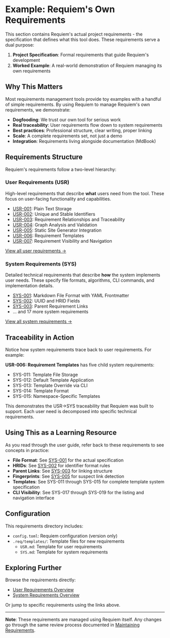 # Example: Requiem's Own Requirements

This section contains Requiem's actual project requirements - the specification that defines what this tool does. These requirements serve a dual purpose:

1. **Project Specification**: Formal requirements that guide Requiem's development
2. **Worked Example**: A real-world demonstration of Requiem managing its own requirements

## Why This Matters

Most requirements management tools provide toy examples with a handful of simple requirements. By using Requiem to manage Requiem's own requirements, we demonstrate:

- **Dogfooding**: We trust our own tool for serious work
- **Real traceability**: User requirements flow down to system requirements
- **Best practices**: Professional structure, clear writing, proper linking
- **Scale**: A complete requirements set, not just a demo
- **Integration**: Requirements living alongside documentation (MdBook)

## Requirements Structure

Requiem's requirements follow a two-level hierarchy:

### User Requirements (USR)
High-level requirements that describe **what** users need from the tool. These focus on user-facing functionality and capabilities.

- [USR-001](./requirements/USR-001.md): Plain Text Storage
- [USR-002](./requirements/USR-002.md): Unique and Stable Identifiers
- [USR-003](./requirements/USR-003.md): Requirement Relationships and Traceability
- [USR-004](./requirements/USR-004.md): Graph Analysis and Validation
- [USR-005](./requirements/USR-005.md): Static Site Generator Integration
- [USR-006](./requirements/USR-006.md): Requirement Templates
- [USR-007](./requirements/USR-007.md): Requirement Visibility and Navigation

[View all user requirements →](./requirements/user-requirements.md)

### System Requirements (SYS)
Detailed technical requirements that describe **how** the system implements user needs. These specify file formats, algorithms, CLI commands, and implementation details.

- [SYS-001](./requirements/SYS-001.md): Markdown File Format with YAML Frontmatter
- [SYS-002](./requirements/SYS-002.md): UUID and HRID Fields
- [SYS-003](./requirements/SYS-003.md): Parent Requirement Links
- ... and 17 more system requirements

[View all system requirements →](./requirements/system-requirements.md)

## Traceability in Action

Notice how system requirements trace back to user requirements. For example:

**USR-006: Requirement Templates** has five child system requirements:
- SYS-011: Template File Storage
- SYS-012: Default Template Application
- SYS-013: Template Override via CLI
- SYS-014: Template Format
- SYS-015: Namespace-Specific Templates

This demonstrates the USR→SYS traceability that Requiem was built to support. Each user need is decomposed into specific technical requirements.

## Using This as a Learning Resource

As you read through the user guide, refer back to these requirements to see concepts in practice:

- **File Format**: See [SYS-001](./requirements/SYS-001.md) for the actual specification
- **HRIDs**: See [SYS-002](./requirements/SYS-002.md) for identifier format rules
- **Parent Links**: See [SYS-003](./requirements/SYS-003.md) for linking structure
- **Fingerprints**: See [SYS-005](./requirements/SYS-005.md) for suspect link detection
- **Templates**: See SYS-011 through SYS-015 for complete template system specification
- **CLI Visibility**: See SYS-017 through SYS-019 for the listing and navigation interface

## Configuration

This requirements directory includes:
- `config.toml`: Requiem configuration (version only)
- `.req/templates/`: Template files for new requirements
  - `USR.md`: Template for user requirements
  - `SYS.md`: Template for system requirements

## Exploring Further

Browse the requirements directly:
- [User Requirements Overview](./requirements/user-requirements.md)
- [System Requirements Overview](./requirements/system-requirements.md)

Or jump to specific requirements using the links above.

---

**Note**: These requirements are managed using Requiem itself. Any changes go through the same review process documented in [Maintaining Requirements](./maintaining.md).
